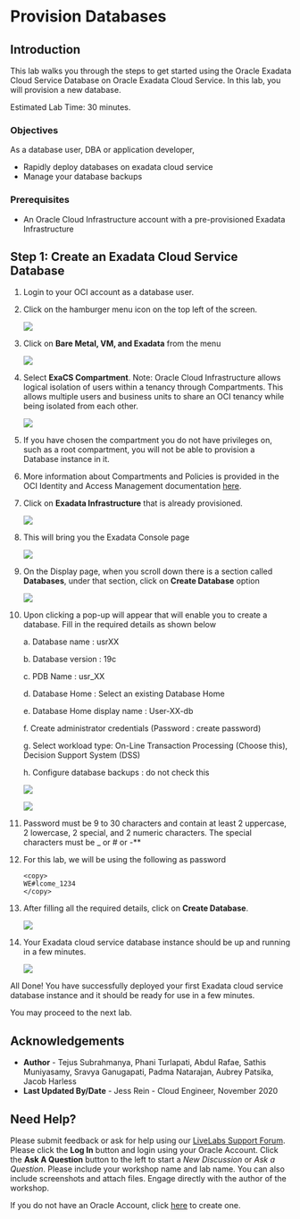 # Provision Databases

## Introduction

This lab walks you through the steps to get started using the Oracle Exadata Cloud Service Database on Oracle Exadata Cloud Service. In this lab, you will provision a new database.

Estimated Lab Time: 30 minutes.

### Objectives

As a database user, DBA or application developer,

* Rapidly deploy databases on exadata cloud service
* Manage your database backups

### Prerequisites

* An Oracle Cloud Infrastructure account with a pre-provisioned Exadata Infrastructure

## **Step 1:** Create an Exadata Cloud Service Database

1. Login to your OCI account as a database user.

2. Click on the hamburger menu icon on the top left of the screen.

    ![](./images/oci_homepage.png " ")

3. Click on **Bare Metal, VM, and Exadata** from the menu

    ![](./images/oci_hamburger_menu.png " ")

4. Select **ExaCS Compartment**. Note: Oracle Cloud Infrastructure allows logical isolation of users within a tenancy through Compartments. This allows multiple users and business units to share an OCI tenancy while being isolated from each other.

    ![](./images/oci_db_display.png " ")

5. If you have chosen the compartment you do not have privileges on, such as a root compartment, you will not be able to provision a Database instance in it.

6. More information about Compartments and Policies is provided in the OCI Identity and Access Management documentation [here](https://docs.cloud.oracle.com/iaas/Content/Identity/Tasks/managingcompartments.htm?tocpath=Services%7CIAM%7C_____13).

7. Click on **Exadata Infrastructure** that is already provisioned.

    ![](./images/create_db.png " ")

8. This will bring you the Exadata Console page

    ![](./images/oci_db_details.png " ")

9. On the Display page, when you scroll down there is a section called **Databases**, under that section, click on **Create Database** option

    ![](./images/oci_db_list.png " ")

10. Upon clicking a pop-up will appear that will enable you to create a database. Fill in the required details as shown below


    a. Database name : usrXX

    b. Database version : 19c

    c. PDB Name : usr_XX

    d. Database Home : Select an existing Database Home

    e. Database Home display name : User-XX-db

    f. Create administrator credentials (Password : create password)

    g. Select workload type: On-Line Transaction Processing (Choose this), Decision Support System (DSS)

    h. Configure database backups : do not check this</copy>

    ![](./images/oci_create_db_1.png " ")

    ![](./images/oci_create_db_2.png " ")

11. Password must be 9 to 30 characters and contain at least 2 uppercase, 2 lowercase, 2 special, and 2 numeric characters. The special characters must be _ or # or -**

12. For this lab, we will be using the following as password

    ```
    <copy>
    WE#lcome_1234
    </copy>
    ```

13. After filling all the required details, click on **Create Database**.

    ![](./images/oci_create_db.png " ")

14. Your Exadata cloud service database instance should be up and running in a few minutes.

    ![](./images/oci_db_provisioning.png " ")


All Done! You have successfully deployed your first Exadata cloud service database instance and it should be ready for use in a few minutes.

You may proceed to the next lab.

## Acknowledgements

- **Author** - Tejus Subrahmanya, Phani Turlapati, Abdul Rafae, Sathis Muniyasamy, Sravya Ganugapati, Padma Natarajan, Aubrey Patsika, Jacob Harless
- **Last Updated By/Date** - Jess Rein - Cloud Engineer, November 2020

## Need Help?
Please submit feedback or ask for help using our [LiveLabs Support Forum](https://community.oracle.com/tech/developers/categories/livelabsdiscussions). Please click the **Log In** button and login using your Oracle Account. Click the **Ask A Question** button to the left to start a *New Discussion* or *Ask a Question*.  Please include your workshop name and lab name.  You can also include screenshots and attach files.  Engage directly with the author of the workshop.

If you do not have an Oracle Account, click [here](https://profile.oracle.com/myprofile/account/create-account.jspx) to create one.
